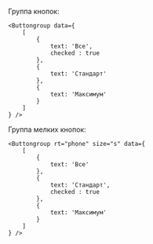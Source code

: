 Группа кнопок:

	<Buttongroup data={
		[
			{
				text: 'Все',
				checked : true
			},
			{
				text: 'Стандарт'
			},
			{
				text: 'Максимум'
			}
		]
	} />
	
Группа мелких кнопок:

	<Buttongroup rt="phone" size="s" data={
		[
			{
				text: 'Все'
			},
			{
				text: 'Стандарт',
				checked : true
			},
			{
				text: 'Максимум'
			}
		]
	} />	